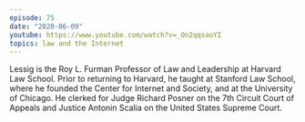 ```yaml
---
episode: 75
date: "2020-06-09"
youtube: https://www.youtube.com/watch?v=_On2qqsaoYI
topics: law and the Internet
---
```

Lessig is the Roy L. Furman Professor of Law and Leadership at Harvard Law
School. Prior to returning to Harvard, he taught at Stanford Law School, where
he founded the Center for Internet and Society, and at the University of
Chicago. He clerked for Judge Richard Posner on the 7th Circuit Court of
Appeals and Justice Antonin Scalia on the United States Supreme Court.
